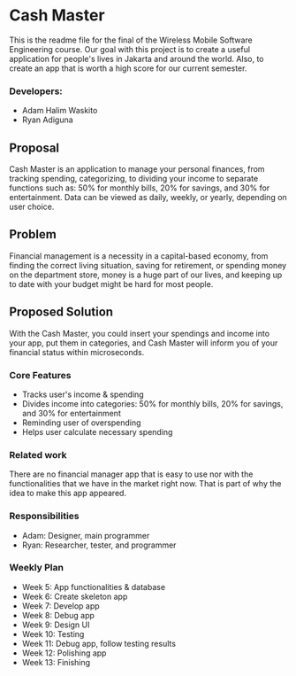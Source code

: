 # Cash Master

This is the readme file for the final of the Wireless Mobile Software Engineering course. Our goal with this project is to create a useful application for people's lives in Jakarta and around the world. Also, to create an app that is worth a high score for our current semester.

### Developers:
* Adam Halim Waskito
* Ryan Adiguna

## Proposal

Cash Master is an application to manage your personal finances, from tracking spending, categorizing, to dividing your income to separate functions such as: 50% for monthly bills, 20% for savings, and 30% for entertainment. Data can be viewed as daily, weekly, or yearly, depending on user choice.

## Problem

Financial management is a necessity in a capital-based economy, from finding the correct living situation, saving for retirement, or spending money on the department store, money is a huge part of our lives, and keeping up to date with your budget might be hard for most people.

## Proposed Solution

With the Cash Master, you could insert your spendings and income into your app, put them in categories, and Cash Master will inform you of your financial status within microseconds.

### Core Features

* Tracks user's income & spending
* Divides income into categories: 50% for monthly bills, 20% for savings, and 30% for entertainment
* Reminding user of overspending
* Helps user calculate necessary spending

### Related work

There are no financial manager app that is easy to use nor with the functionalities that we have in the market right now. That is part of why the idea to make this app appeared.

### Responsibilities

* Adam: Designer, main programmer
* Ryan: Researcher, tester, and programmer

### Weekly Plan

* Week 5: App functionalities & database
* Week 6: Create skeleton app
* Week 7: Develop app
* Week 8: Debug app
* Week 9: Design UI
* Week 10: Testing
* Week 11: Debug app, follow testing results
* Week 12: Polishing app
* Week 13: Finishing

